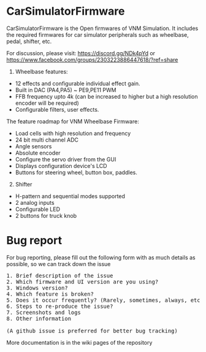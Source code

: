 # CarSimulatorFirmware 

CarSimulatorFirmware is the Open firmwares of VNM Simulation. It includes the required firmwares for car simulator peripherals such as wheelbase, pedal, shifter, etc.

For discussion, please visit: https://discord.gg/NDk4pYd or https://www.facebook.com/groups/2303223886447618/?ref=share

1. Wheelbase features:

- 12 effects and configurable individual effect gain.
- Built in DAC (PA4,PA5) ~ PE9,PE11 PWM
- FFB frequency upto 4k (can be increased to higher  but a high resolution encoder will be required)
- Configurable filters, user effects.

The feature roadmap for VNM Wheelbase Firmware:
* Load cells with high resolution and frequency
* 24 bit multi channel ADC
* Angle sensors
* Absolute encoder
* Configure the servo driver from the GUI
* Displays configuration device's LCD
* Buttons for steering wheel, button box, paddles.

2. Shifter
- H-pattern and sequential modes supported
- 2 analog inputs 
- Configurable LED 
- 2 buttons for truck knob

# Bug report
For bug reporting, please fill out the following form with as much details as possible, so we can track down the issue

<pre>
1. Brief description of the issue
2. Which firmware and UI version are you using?
3. Windows version?
4. Which feature is broken?
5. Does it occur frequently? (Rarely, sometimes, always, etc.)
6. Steps to re-produce the issue?
7. Screenshots and logs
8. Other information

(A github issue is preferred for better bug tracking)
</pre>

More documentation is in the wiki pages of the repository
